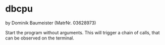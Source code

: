 # dbcpu
by Dominik Baumeister (MatrNr. 03628973)

Start the program without arguments.
This will trigger a chain of calls, that can be observed on the terminal.
